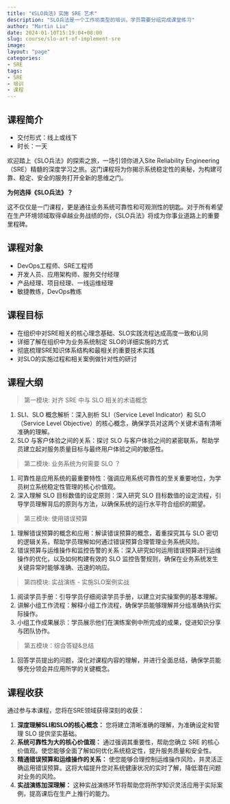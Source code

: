 ```yaml
---
title: "《SLO兵法》实施 SRE 艺术"
description: "SLO兵法是一个工作坊类型的培训，学员需要分组完成课堂练习"
author: "Martin Liu"
date: 2024-01-10T15:19:04+08:00
slug: course/slo-art-of-implement-sre
image: 
layout: "page"
categories:
- SRE
tags:
- SRE
- 培训
- 课程
---
```


## 课程简介

* 交付形式：线上或线下
* 时长：一天

欢迎踏上《SLO兵法》的探索之旅，一场引领你进入Site Reliability Engineering（SRE）精髓的深度学习之旅。这门课程将为你揭示系统稳定性的奥秘，为构建可靠、稳定、安全的服务打开全新的思维之门。

**为何选择《SLO兵法》？**

这不仅仅是一门课程，更是通往业务系统可靠性和可观测性的钥匙。对于所有希望在生产环境领域取得卓越业务战绩的你，《SLO兵法》将成为你事业道路上的重要里程碑。

## 课程对象

* DevOps工程师、SRE工程师
* 开发人员、应用架构师、服务交付经理
* 产品经理、项目经理、一线运维经理
* 敏捷教练，DevOps教练

## 课程目标

* 在组织中对SRE相关的核心理念基础、SLO实践流程达成高度一致和认同
* 详细了解在组织中为业务系统制定 SLO的详细实施的方式
* 彻底梳理SRE知识体系结构和最相关的重要技术实践
* 对SLO的实施过程和相关案例做针对性的研讨

## 课程大纲

> 第一模块: 对齐 SRE 中与 SLO 相关的术语概念

1. SLI、SLO 概念解析：深入剖析 SLI（Service Level Indicator）和 SLO（Service Level Objective）的核心概念，确保学员对这两个关键术语有清晰准确的理解。
2. SLO 与客户体验之间的关系：探讨 SLO 与客户体验之间的紧密联系，帮助学员建立起对服务质量目标与最终用户体验之间的敏感性。

> 第二模块: 业务系统为何需要 SLO ？

1. 可靠性是应用系统的最重要特性：强调应用系统可靠性的至关重要地位，为学员树立系统稳定性管理的核心价值观。
2. 深入理解 SLO 目标数值的设定原则：深入研究 SLO 目标数值的设定流程，引导学员理解背后的原则与方法，以确保系统的运行水平符合组织的期望。

> 第三模块: 使用错误预算

1. 理解错误预算的概念和应用：解读错误预算的概念，着重探究其与 SLO 密切的逻辑关系，帮助学员理解如何通过错误预算合理管理业务系统风险。
2. 错误预算与运维操作和监控告警的关系：深入研究如何运用错误预算进行运维操作的优化，以及如何构建有效的 SLO 监控告警规则，确保在业务系统发生关键异常时能够准确、迅速的响应。

> 第四模块: 实战演练 - 实施SLO案例实战

1. 阅读学员手册：引导学员仔细阅读学员手册，以建立对实操案例的基本理解。
2. 讲解小组工作流程：解释小组工作流程，确保学员能够理解并分组准确执行实际操作。
3. 小组工作成果展示：学员展示他们在演练案例中所完成的成果，促进知识分享与团队协作。

> 第五模块：综合答疑&总结

1. 回答学员提出的问题，深化对课程内容的理解，并进行全面总结，确保学员能够充分领会并应用所学的关键概念。

## 课程收获

通过参与本课程，您将在SRE领域获得深刻的收获：

1. **深度理解SLI和SLO的核心概念：** 您将建立清晰准确的理解，为准确设定和管理 SLO 提供坚实基础。
2. **系统可靠性为大的核心价值观：** 通过强调其重要性，帮助您确立 SRE 的核心价值观。使您能够全面了解如何优化系统稳定性，提升服务质量和安全性。
3. **精通错误预算和运维操作的关系：** 使您能够合理控制运维操作风险，并灵活正确运用错误预算。这将大幅提升您对系统健康状况的实时了解，降低潜在问题对业务的风险。
4. **实战演练加深理解：** 这种实战演练环节将帮助您将所学知识灵活应用于实际案例，提高课后在生产上推行的能力。